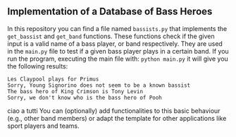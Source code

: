 ## Implementation of a Database of Bass Heroes


In this repository you can find a file named ```bassists.py``` that implements the ```get_bassist``` and ```get_band``` functions. These functions check if the given input is a valid name of a bass player, or band respectively. They are used in the ```main.py``` file to test if a given bass player plays in a certain band. If you run the program, executing the main file with: ```python main.py``` it will give you the following results:

```
Les Claypool plays for Primus
Sorry, Young Signorino does not seem to be a known bassist
The bass hero of King Crimson is Tony Levin
Sorry, we don't know who is the bass hero of Pooh
```
ciao a tutti
You can (optionally) add functionalities to this basic behaviour (e.g., other band members) or adapt the template for other applications like sport players and teams.